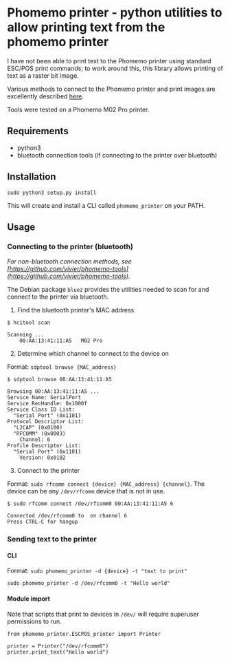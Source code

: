 # Phomemo printer - python utilities to allow printing text from the phomemo printer

I have not been able to print text to the Phomemo printer using standard ESC/POS print commands; to work around this, this library allows printing of text as a raster bit image.

Various methods to connect to the Phomemo printer and print images are excellently described [here](https://github.com/vivier/phomemo-tools).

Tools were tested on a Phomemo M02 Pro printer.


## Requirements

- python3
- bluetooth connection tools (if connecting to the printer over bluetooth)


## Installation

```
sudo python3 setup.py install
```

This will create and install a CLI called `phomemo_printer` on your PATH.


## Usage

### Connecting to the printer (bluetooth)

*For non-bluetooth connection methods, see [https://github.com/vivier/phomemo-tools](https://github.com/vivier/phomemo-tools).*

The Debian package `bluez` provides the utilities needed to scan for and connect to the printer via bluetooth.


1. Find the bluetooth printer's MAC address

```
$ hcitool scan

Scanning ...
	00:AA:13:41:11:A5	M02 Pro
```

2. Determine which channel to connect to the device on

Format: `sdptool browse {MAC_address}`

```
$ sdptool browse 00:AA:13:41:11:A5

Browsing 00:AA:13:41:11:A5 ...
Service Name: SerialPort
Service RecHandle: 0x1000f
Service Class ID List:
  "Serial Port" (0x1101)
Protocol Descriptor List:
  "L2CAP" (0x0100)
  "RFCOMM" (0x0003)
    Channel: 6
Profile Descriptor List:
  "Serial Port" (0x1101)
    Version: 0x0102
```

3. Connect to the printer

Format: `sudo rfcomm connect {device} {MAC_address} {channel}`. The device can be any `/dev/rfcomm` device that is not in use.

```
$ sudo rfcomm connect /dev/rfcomm0 00:AA:13:41:11:A5 6

Connected /dev/rfcomm0 to  on channel 6
Press CTRL-C for hangup
```


### Sending text to the printer

#### CLI

Format: `sudo phomemo_printer -d {device} -t "text to print"`

```
sudo phomemo_printer -d /dev/rfcomm0 -t "Hello world"
```


#### Module import

Note that scripts that print to devices in `/dev/` will require superuser permissions to run.

```python3
from phomemo_printer.ESCPOS_printer import Printer

printer = Printer("/dev/rfcomm0")
printer.print_text("Hello world")
```
